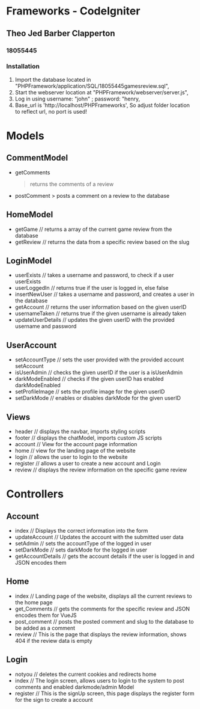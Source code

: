 # Frameworks - CodeIgniter
## Theo Jed Barber Clapperton
### 18055445

### Installation
1. Import the database located in "PHPFramework/application/SQL/18055445gamesreview.sql",
2. Start the webserver location at "PHPFramework/webserver/server.js",
3. Log in using username: "john" ; password: "henry,
4. Base_url is 'http://localhost/PHPFrameworks', So adjust folder location to reflect url, no port is used!

# Models
## CommentModel
- getComments 
    > returns the comments of a review
- postComment > posts a comment on a review to the database

## HomeModel
- getGame // returns a array of the current game review from the database
- getReview // returns the data from a specific review based on the slug

## LoginModel
- userExists // takes a username and password, to check if a user userExists
- userLoggedIn // returns true if the user is logged in, else false
- insertNewUser // takes a username and password, and creates a user in the database
- getAccount // returns the user information based on the given userID
- usernameTaken // returns true if the given username is already taken
- updateUserDetails // updates the given userID with the provided username and password

## UserAccount
- setAccountType // sets the user provided with the provided account setAccount
- isUserAdmin // checks the given userID if the user is a isUserAdmin
- darkModeEnabled // checks if the given userID has enabled darkModeEnabled
- setProfileImage // sets the profile image for the given userID
- setDarkMode // enables or disables darkMode for the given userID

## Views
- header // displays the navbar, imports styling scripts
- footer // displays the chatModel, imports custom JS scripts
- account // View for the account page information
- home // view for the landing page of the website
- login // allows the user to login to the website
- register // allows a user to create a new account and Login
- review // displays the review information on the specific game review

# Controllers
## Account
- index // Displays the correct information into the form
- updateAccount // Updates the account with the submitted user data
- setAdmin // sets the accountType of the logged in user
- setDarkMode // sets darkMode for the logged in user
- getAccountDetails // gets the account details if the user is logged in and JSON encodes them

## Home
- index // Landing page of the website, displays all the current reviews to the home page
- get_Comments // gets the comments for the specific review and JSON encodes them for VueJS
- post_comment // posts the posted comment and slug to the database to be added as a comment
- review // This is the page that displays the review information, shows 404 if the review data is empty

## Login
- notyou // deletes the current cookies and redirects home
- index // The login screen, allows users to login to the system to post comments and enabled darkmode/admin Model
- register // This is the signUp screen, this page displays the register form for the sign to create a account
